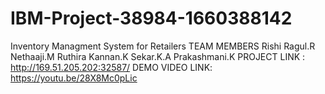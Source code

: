 # IBM-Project-38984-1660388142
Inventory Managment System for Retailers
     TEAM MEMBERS
      Rishi Ragul.R
      Nethaaji.M
      Ruthira Kannan.K
      Sekar.K.A
      Prakashmani.K
     PROJECT LINK : http://169.51.205.202:32587/
     DEMO VIDEO LINK: https://youtu.be/28X8Mc0pLic
      
